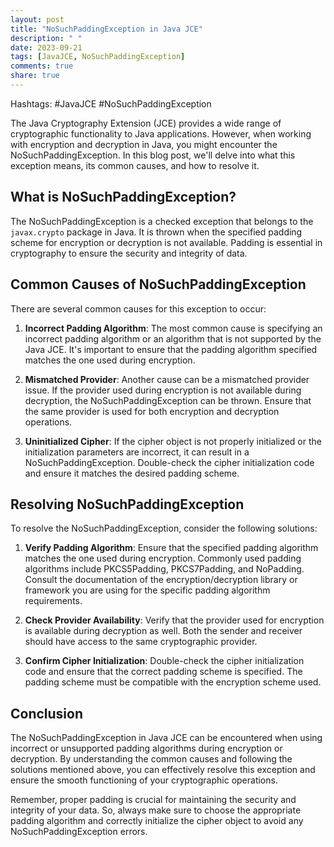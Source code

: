 ```yaml
---
layout: post
title: "NoSuchPaddingException in Java JCE"
description: " "
date: 2023-09-21
tags: [JavaJCE, NoSuchPaddingException]
comments: true
share: true
---
```

Hashtags: #JavaJCE #NoSuchPaddingException

The Java Cryptography Extension (JCE) provides a wide range of cryptographic functionality to Java applications. However, when working with encryption and decryption in Java, you might encounter the NoSuchPaddingException. In this blog post, we'll delve into what this exception means, its common causes, and how to resolve it.

## What is NoSuchPaddingException?

The NoSuchPaddingException is a checked exception that belongs to the `javax.crypto` package in Java. It is thrown when the specified padding scheme for encryption or decryption is not available. Padding is essential in cryptography to ensure the security and integrity of data.

## Common Causes of NoSuchPaddingException

There are several common causes for this exception to occur:

1. **Incorrect Padding Algorithm**: The most common cause is specifying an incorrect padding algorithm or an algorithm that is not supported by the Java JCE. It's important to ensure that the padding algorithm specified matches the one used during encryption.

2. **Mismatched Provider**: Another cause can be a mismatched provider issue. If the provider used during encryption is not available during decryption, the NoSuchPaddingException can be thrown. Ensure that the same provider is used for both encryption and decryption operations.

3. **Uninitialized Cipher**: If the cipher object is not properly initialized or the initialization parameters are incorrect, it can result in a NoSuchPaddingException. Double-check the cipher initialization code and ensure it matches the desired padding scheme.

## Resolving NoSuchPaddingException

To resolve the NoSuchPaddingException, consider the following solutions:

1. **Verify Padding Algorithm**: Ensure that the specified padding algorithm matches the one used during encryption. Commonly used padding algorithms include PKCS5Padding, PKCS7Padding, and NoPadding. Consult the documentation of the encryption/decryption library or framework you are using for the specific padding algorithm requirements.

2. **Check Provider Availability**: Verify that the provider used for encryption is available during decryption as well. Both the sender and receiver should have access to the same cryptographic provider.

3. **Confirm Cipher Initialization**: Double-check the cipher initialization code and ensure that the correct padding scheme is specified. The padding scheme must be compatible with the encryption scheme used.

## Conclusion

The NoSuchPaddingException in Java JCE can be encountered when using incorrect or unsupported padding algorithms during encryption or decryption. By understanding the common causes and following the solutions mentioned above, you can effectively resolve this exception and ensure the smooth functioning of your cryptographic operations.

Remember, proper padding is crucial for maintaining the security and integrity of your data. So, always make sure to choose the appropriate padding algorithm and correctly initialize the cipher object to avoid any NoSuchPaddingException errors.